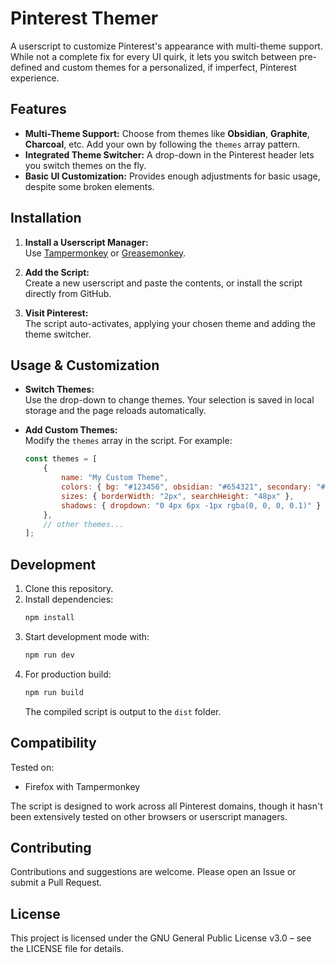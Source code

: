 # Pinterest Themer

A userscript to customize Pinterest's appearance with multi-theme support. While not a complete fix for every UI quirk, it lets you switch between pre-defined and custom themes for a personalized, if imperfect, Pinterest experience.

## Features

- **Multi-Theme Support:** Choose from themes like **Obsidian**, **Graphite**, **Charcoal**, etc. Add your own by following the `themes` array pattern.
- **Integrated Theme Switcher:** A drop-down in the Pinterest header lets you switch themes on the fly.
- **Basic UI Customization:** Provides enough adjustments for basic usage, despite some broken elements.

## Installation

1. **Install a Userscript Manager:**  
  Use [Tampermonkey](https://www.tampermonkey.net/) or [Greasemonkey](https://www.greasespot.net/).

2. **Add the Script:**  
  Create a new userscript and paste the contents, or install the script directly from GitHub.

3. **Visit Pinterest:**  
  The script auto-activates, applying your chosen theme and adding the theme switcher.

## Usage & Customization

- **Switch Themes:**  
  Use the drop-down to change themes. Your selection is saved in local storage and the page reloads automatically.
  
- **Add Custom Themes:**  
  Modify the `themes` array in the script. For example:
  ```javascript
  const themes = [
      {
          name: "My Custom Theme",
          colors: { bg: "#123456", obsidian: "#654321", secondary: "#abcdef", text: "#ffffff" },
          sizes: { borderWidth: "2px", searchHeight: "48px" },
          shadows: { dropdown: "0 4px 6px -1px rgba(0, 0, 0, 0.1)" }
      },
      // other themes...
  ];
  ```

## Development

1. Clone this repository.
2. Install dependencies:
   ```bash
   npm install
   ```
3. Start development mode with:
   ```bash
   npm run dev
   ```
4. For production build:
   ```bash
   npm run build
   ```
   The compiled script is output to the `dist` folder.

## Compatibility

Tested on:
- Firefox with Tampermonkey

The script is designed to work across all Pinterest domains, though it hasn't been extensively tested on other browsers or userscript managers.

## Contributing

Contributions and suggestions are welcome. Please open an Issue or submit a Pull Request.

## License

This project is licensed under the GNU General Public License v3.0 – see the LICENSE file for details. 